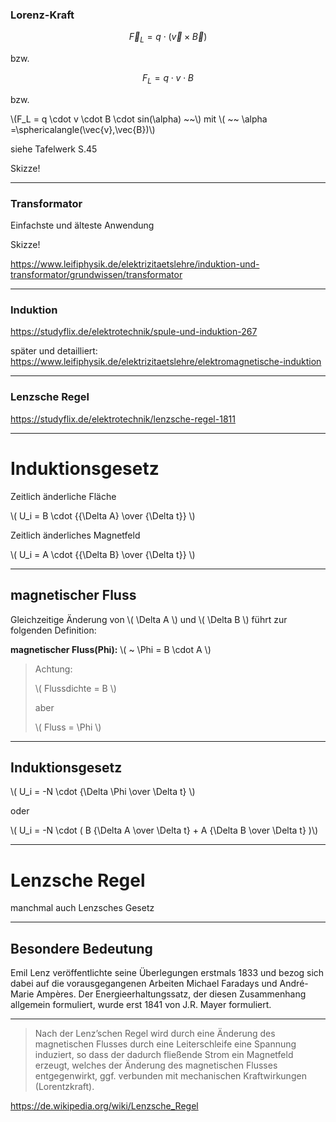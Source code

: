 ### Lorenz-Kraft

$$
\vec{F}_L = q \cdot ( \vec{v} \times \vec{B})
$$

bzw.

$$
F_L = q \cdot v \cdot B
$$

bzw.

\\(F_L = q \cdot v \cdot B \cdot sin(\alpha) ~~\\) mit \\( ~~ \alpha =\sphericalangle(\vec{v},\vec{B})\\)

siehe Tafelwerk S.45

Skizze!

---

### Transformator

Einfachste und älteste Anwendung

Skizze!

https://www.leifiphysik.de/elektrizitaetslehre/induktion-und-transformator/grundwissen/transformator

---

### Induktion

https://studyflix.de/elektrotechnik/spule-und-induktion-267

später und detailliert: https://www.leifiphysik.de/elektrizitaetslehre/elektromagnetische-induktion

---

### Lenzsche Regel

https://studyflix.de/elektrotechnik/lenzsche-regel-1811

---

# Induktionsgesetz

Zeitlich änderliche Fläche

\\( U_i = B \cdot {{\Delta A} \over {\Delta t}} \\)

Zeitlich änderliches Magnetfeld
	
\\( U_i = A \cdot {{\Delta B} \over {\Delta t}} \\)

---

## magnetischer Fluss

Gleichzeitige Änderung von  \\( \Delta A \\) und \\( \Delta B \\) führt zur folgenden Definition: 

**magnetischer Fluss(Phi):** \\( ~ \Phi = B \cdot A \\)

> Achtung: 
> 
> \\( Flussdichte = B \\) 
> 
> aber 
>
> \\( Fluss = \Phi \\)

---

## Induktionsgesetz

\\( U_i = -N \cdot {\Delta \Phi \over \Delta t} \\)

oder

\\( U_i = -N \cdot ( B {\Delta A \over \Delta t} + A {\Delta B \over \Delta t} )\\)

---

# Lenzsche Regel

manchmal auch Lenzsches Gesetz

---

## Besondere Bedeutung

Emil Lenz veröffentlichte seine Überlegungen erstmals 1833 und bezog sich dabei auf die vorausgegangenen Arbeiten Michael Faradays und André-Marie Ampères. Der Energieerhaltungssatz, der diesen Zusammenhang allgemein formuliert, wurde erst 1841 von J.R. Mayer formuliert.


---

> Nach der Lenz’schen Regel wird durch eine Änderung des magnetischen Flusses durch eine Leiterschleife eine Spannung induziert, so dass der dadurch fließende Strom ein Magnetfeld erzeugt, welches der Änderung des magnetischen Flusses entgegenwirkt, ggf. verbunden mit mechanischen Kraftwirkungen (Lorentzkraft).

https://de.wikipedia.org/wiki/Lenzsche_Regel